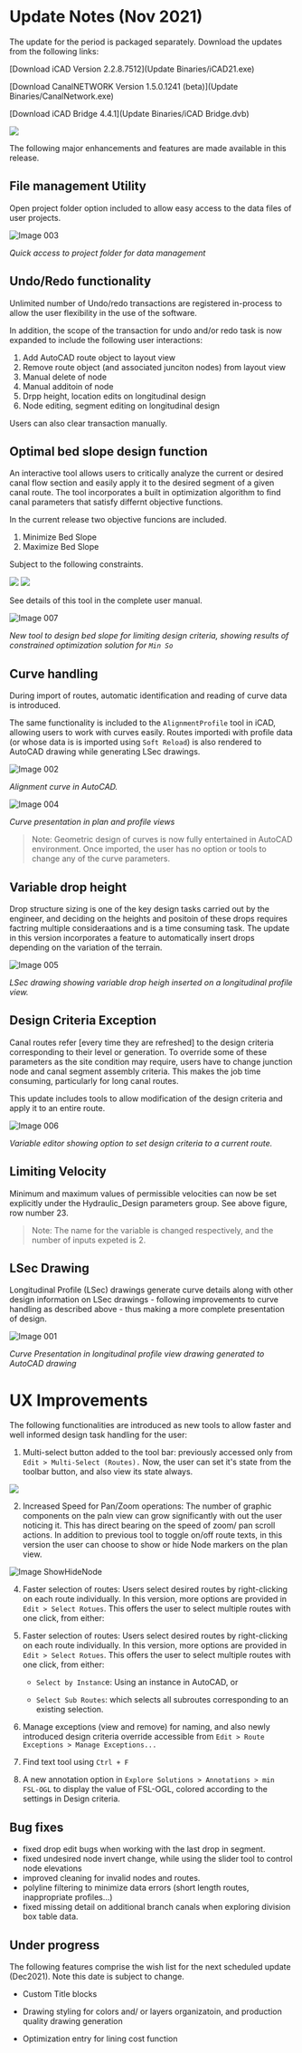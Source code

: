 # Update Notes (Nov 2021)

The update for the period is packaged separately. Download the updates from the following links:

[Download iCAD Version 2.2.8.7512](Update Binaries/iCAD21.exe)

[Download CanalNETWORK Version 1.5.0.1241 (beta)](Update Binaries/CanalNetwork.exe)

[Download iCAD Bridge 4.4.1](Update Binaries/iCAD Bridge.dvb)







![](Images%20for%20Updates%20Nov21/BothVersions.png)

The following major enhancements and features are made available in this release. 

## File management Utility

Open project folder option included to allow easy access to the data files of user projects.

![Image 003](https://user-images.githubusercontent.com/88286426/140335886-6ab2310c-44b1-484b-9cc6-082a12a2cd2c.png)

*Quick access to project folder for data management*

## Undo/Redo functionality

Unlimited number of Undo/redo transactions are registered in-process to allow the user flexibility in the use of the software.

In addition, the scope of the transaction for undo and/or redo task is now expanded to include the following user interactions:

1. Add AutoCAD route object to layout view
2. Remove route object (and associated junciton nodes) from layout view
3. Manual delete of node
4. Manual additoin of node
5. Drpp height, location edits on longitudinal design
6. Node editing, segment editing on longitudinal design

Users can also clear transaction manually.

## Optimal bed slope design function

An interactive tool allows users to critically analyze the current or desired canal flow section and easily apply it to the desired segment of a given canal route. The tool incorporates a built in optimization algorithm to find canal parameters that satisfy differnt objective functions. 

In the current release two objective funcions are included.

1. Minimize Bed Slope
2. Maximize Bed Slope

Subject to the following constraints.

<img src="https://render.githubusercontent.com/render/math?math=v_{min}<=v<=v_{max}">

<img src="https://render.githubusercontent.com/render/math?math=\Tau <= \Tau_{max}">

See details of this tool in the complete user manual.

![Image 007](https://user-images.githubusercontent.com/88286426/140336164-1c00e855-7b1a-47d4-96ac-e7d6f5e6cf33.png)

*New tool to design bed slope for limiting design criteria, showing results of constrained optimization solution for `Min So`*

## Curve handling

During import of routes, automatic identification and reading of curve data is introduced. 

The same functionality is included to the  `AlignmentProfile` tool in iCAD, allowing users to work with curves easily. Routes importedi with profile data (or whose data is is imported using `Soft Reload`) is also rendered to AutoCAD drawing while generating LSec drawings.

![Image 002](https://user-images.githubusercontent.com/88286426/140336241-8026c0d6-e85f-45cd-b946-6c70d1999bdb.png)

*Alignment curve in AutoCAD.*

![Image 004](https://user-images.githubusercontent.com/88286426/140336281-8e3e889f-7a8f-42ad-9ec5-48cbe906fa51.png)

*Curve presentation in plan and profile views*

> Note: Geometric design of curves is now fully entertained in AutoCAD environment. Once imported, the user has no option or tools to change any of the curve parameters.

## Variable drop height

Drop structure sizing is one of the key design tasks carried out by the engineer, and deciding on the heights and positoin of these drops requires factring multiple consideraations and is a time consuming task. The update in this version incorporates a feature to automatically insert drops depending on the variation of the terrain.

![Image 005](https://user-images.githubusercontent.com/88286426/140336347-dd63382e-8f5d-49b1-9209-86dd6dc3cb52.png)

*LSec drawing showing variable drop heigh inserted on a longitudinal profile view.*

## Design Criteria Exception

Canal routes refer [every time they are refreshed] to the design criteria corresponding to their level or generation. To override some of these parameters as the site condition may require, users have to change junction node and canal segment assembly criteria. This makes the job time consuming, particularly for long canal routes.

This update includes tools to allow modification of the design criteria and apply it to an entire route.

![Image 006](https://user-images.githubusercontent.com/88286426/140336385-a6745b28-8943-4976-ba53-b3593ff9c5b6.png)

*Variable editor showing option to set design criteria to a current route.*

## Limiting Velocity

Minimum and maximum values of permissible velocities can now be set explicitly under the Hydraulic_Design parameters group. See above figure, row number 23.

> Note: The name for the variable is changed respectively, and the number of inputs expeted is 2.

## LSec Drawing

Longitudinal Profile (LSec) drawings generate curve details along with other design information on LSec drawings  - following improvements to curve handling as described above - thus making a more complete presentation of design.

![Image 001](https://user-images.githubusercontent.com/88286426/140336407-5a6fa731-e200-4263-bfa1-3870f6c8b25a.png)

*Curve Presentation in longitudinal profile view drawing generated to AutoCAD drawing*

# UX Improvements

The following functionalities are introduced as new tools to allow faster and well informed design task handling for the user:

1. Multi-select button added to the tool bar: previously accessed only from `Edit > Multi-Select (Routes).` Now, the user can set it's state from the toolbar button, and also view its state always.

![](Images%20for%20Updates%20Nov21/Image%20008.png)

2. Increased Speed for Pan/Zoom operations: The number of graphic components on the paln view can grow significantly with out the user noticing it. This has direct bearing on the speed of zoom/ pan scroll actions. In addition to previous tool to toggle on/off route texts, in this version the user can choose to show or hide Node markers on the plan view.

![Image ShowHideNode](Images%20for%20Updates%20Nov21/Image%20009.png)

4. Faster selection of routes: Users select desired routes by right-clicking on each route individually. In this version, more options are provided in `Edit > Select Rotues`. This offers the user to select multiple routes with one click, from either:

5. Faster selection of routes: Users select desired routes by right-clicking on each route individually. In this version, more options are provided in `Edit > Select Rotues`. This offers the user to select multiple routes with one click, from either:
   
   - `Select by Instanc`e: Using an instance in AutoCAD, or
   
   - `Select Sub Routes`: which selects all subroutes corresponding to an existing selection.

6. Manage exceptions (view and remove) for naming, and also newly introduced design criteria override accessible from `Edit > Route Exceptions > Manage Exceptions...`

7. Find text tool using `Ctrl + F`

8. A new annotation option in `Explore Solutions > Annotations > min FSL-OGL`  to display the value of FSL-OGL, colored according to the settings in Design criteria.

## Bug fixes

- fixed drop edit bugs when working with the last drop in segment.
- fixed undesired node invert change, while using the slider tool to control node elevations
- improved cleaning for invalid nodes and routes.
- polyline filtering to minimize data errors (short length routes, inappropriate profiles...)
- fixed missing detail on additional branch canals when exploring division box table data.

## Under progress

The following features comprise the wish list for the next scheduled update (Dec2021). Note this date is subject to change.

* Custom Title blocks

* Drawing styling for colors and/ or layers organizatoin, and production quality drawing generation

* Optimization entry for lining cost function
